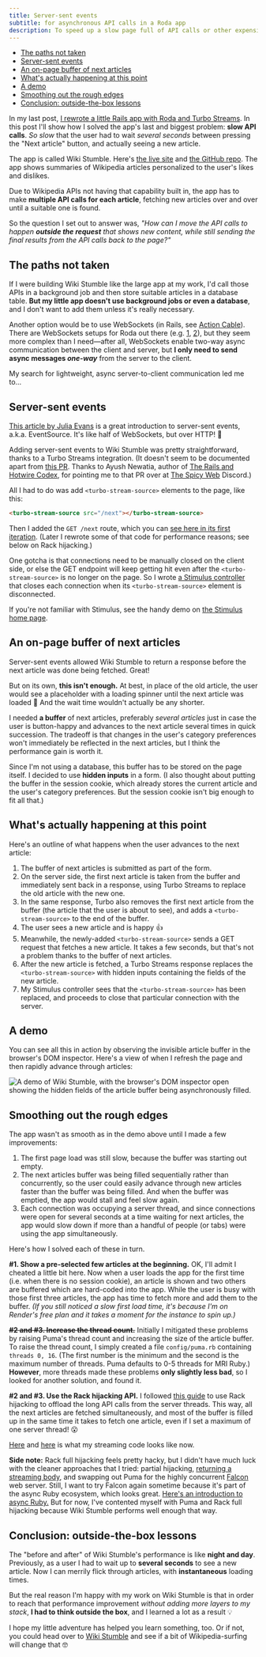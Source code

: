 ```yaml
---
title: Server-sent events
subtitle: for asynchronous API calls in a Roda app
description: To speed up a slow page full of API calls or other expensive tasks, server-sent events let you do the work after the response and stream the results back.
---
```


- [The paths not taken](#the-paths-not-taken)
- [Server-sent events](#server-sent-events)
- [An on-page buffer of next articles](#an-on-page-buffer-of-next-articles)
- [What's actually happening at this point](#whats-actually-happening-at-this-point)
- [A demo](#a-demo)
- [Smoothing out the rough edges](#smoothing-out-the-rough-edges)
- [Conclusion: outside-the-box lessons](#conclusion-outside-the-box-lessons)

In my last post, [I rewrote a little Rails app with Roda and Turbo Streams](/posts/2023/roda-app-with-hotwire-turbo-streams). In this post I'll show how I solved the app's last and biggest problem: **slow API calls**. *So slow* that the user had to wait *several seconds* between pressing the "Next article" button, and actually seeing a new article.

The app is called Wiki Stumble. Here's [the live site](https://wikistumble.com/) and [the GitHub repo](https://github.com/fpsvogel/wikistumble). The app shows summaries of Wikipedia articles personalized to the user's likes and dislikes.

Due to Wikipedia APIs not having that capability built in, the app has to make **multiple API calls for each article**, fetching new articles over and over until a suitable one is found.

So the question I set out to answer was, *"How can I move the API calls to happen **outside the request** that shows new content, while still sending the final results from the API calls back to the page?"*

## The paths not taken

If I were building Wiki Stumble like the large app at my work, I'd call those APIs in a background job and then store suitable articles in a database table. **But my little app doesn't use background jobs or even a database**, and I don't want to add them unless it's really necessary.

Another option would be to use WebSockets (in Rails, see [Action Cable](https://guides.rubyonrails.org/action_cable_overview.html)). There are WebSockets setups for Roda out there (e.g. [1](https://github.com/socketry/roda-websockets), [2](https://github.com/nanne007/roda/blob/master/lib/roda/plugins/websockets.rb)), but they seem more complex than I need—after all, WebSockets enable two-way async communication between the client and server, but **I only need to send async messages *one-way*** from the server to the client.

My search for lightweight, async server-to-client communication led me to…

## Server-sent events

[This article by Julia Evans](https://jvns.ca/blog/2021/01/12/day-36--server-sent-events-are-cool--and-a-fun-bug/) is a great introduction to server-sent events, a.k.a. EventSource. It's like half of WebSockets, but over HTTP! 🤯

Adding server-sent events to Wiki Stumble was pretty straightforward, thanks to a Turbo Streams integration. (It doesn't seem to be documented apart from [this PR](https://github.com/hotwired/turbo/pull/415). Thanks to Ayush Newatia, author of [The Rails and Hotwire Codex](https://railsandhotwirecodex.com/), for pointing me to that PR over at [The Spicy Web](https://discord.gg/CUuYVH7Qa9) Discord.)

All I had to do was add `<turbo-stream-source>` elements to the page, like this:

```html
<turbo-stream-source src="/next"></turbo-stream-source>
```

Then I added the `GET /next` route, which you can [see here in its first iteration](https://github.com/fpsvogel/wikistumble/blob/62bd341c378a4f7040ad8177443b5110a6b5088d/app/router.rb#L91-L138). (Later I rewrote some of that code for performance reasons; see below on Rack hijacking.)

One gotcha is that connections need to be manually closed on the client side, or else the GET endpoint will keep getting hit even after the `<turbo-stream-source>` is no longer on the page. So I wrote [a Stimulus controller](https://github.com/fpsvogel/wikistumble/blob/4d5d48332a8dc27c278af9cfdaae4232c0866324/public/app.js#L16-L36) that closes each connection when its `<turbo-stream-source>` element is disconnected.

If you're not familiar with Stimulus, see the handy demo on [the Stimulus home page](https://stimulus.hotwired.dev/).

## An on-page buffer of next articles

Server-sent events allowed Wiki Stumble to return a response before the next article was done being fetched. Great!

But on its own, **this isn't enough.** At best, in place of the old article, the user would see a placeholder with a loading spinner until the next article was loaded 🤮 And the wait time wouldn't actually be any shorter.

I needed **a buffer** of next articles, preferably *several articles* just in case the user is button-happy and advances to the next article several times in quick succession. The tradeoff is that changes in the user's category preferences won't immediately be reflected in the next articles, but I think the performance gain is worth it.

Since I'm not using a database, this buffer has to be stored on the page itself. I decided to use **hidden inputs** in a form. (I also thought about putting the buffer in the session cookie, which already stores the current article and the user's category preferences. But the session cookie isn't big enough to fit all that.)

## What's actually happening at this point

Here's an outline of what happens when the user advances to the next article:

1. The buffer of next articles is submitted as part of the form.
2. On the server side, the first next article is taken from the buffer and immediately sent back in a response, using Turbo Streams to replace the old article with the new one.
3. In the same response, Turbo also removes the first next article from the buffer (the article that the user is about to see), and adds a `<turbo-stream-source>` to the end of the buffer.
4. The user sees a new article and is happy 👍
5. Meanwhile, the newly-added `<turbo-stream-source>` sends a GET request that fetches a new article. It takes a few seconds, but that's not a problem thanks to the buffer of next articles.
6. After the new article is fetched, a Turbo Streams response replaces the `<turbo-stream-source>` with hidden inputs containing the fields of the new article.
7. My Stimulus controller sees that the `<turbo-stream-source>` has been replaced, and proceeds to close that particular connection with the server.

## A demo

You can see all this in action by observing the invisible article buffer in the browser's DOM inspector. Here's a view of when I refresh the page and then rapidly advance through articles:

![A demo of Wiki Stumble, with the browser's DOM inspector open showing the hidden fields of the article buffer being asynchronously filled.](/images/wiki-stumble-demo.gif)

## Smoothing out the rough edges

The app wasn't as smooth as in the demo above until I made a few improvements:

1. The first page load was still slow, because the buffer was starting out empty.
2. The next articles buffer was being filled sequentially rather than concurrently, so the user could easily advance through new articles faster than the buffer was being filled. And when the buffer was emptied, the app would stall and feel slow again.
3. Each connection was occupying a server thread, and since connections were open for several seconds at a time waiting for next articles, the app would slow down if more than a handful of people (or tabs) were using the app simultaneously.

Here's how I solved each of these in turn.

**#1. Show a pre-selected few articles at the beginning.** OK, I'll admit I cheated a little bit here. Now when a user loads the app for the first time (i.e. when there is no session cookie), an article is shown and two others are buffered which are hard-coded into the app. While the user is busy with those first three articles, the app has time to fetch more and add them to the buffer. *(If you still noticed a slow first load time, it's because I'm on Render's free plan and it takes a moment for the instance to spin up.)*

**~~#2 and #3. Increase the thread count.~~** Initially I mitigated these problems by raising Puma's thread count and increasing the size of the article buffer. To raise the thread count, I simply created a file `config/puma.rb` containing `threads 0, 16`. (The first number is the minimum and the second is the maximum number of threads. Puma defaults to 0-5 threads for MRI Ruby.) **However**, more threads made these problems **only slightly less bad**, so I looked for another solution, and found it.

**#2 and #3. Use the Rack hijacking API.** I followed [this guide](https://blog.chumakoff.com/en/posts/rails_sse_rack_hijacking_api) to use Rack hijacking to offload the long API calls from the server threads. This way, all the next articles are fetched simultaneously, and most of the buffer is filled up in the same time it takes to fetch one article, even if I set a maximum of one server thread! 😮

[Here](https://github.com/fpsvogel/wikistumble/blob/4d5d48332a8dc27c278af9cfdaae4232c0866324/app/router.rb#L110-L135) and [here](https://github.com/fpsvogel/wikistumble/blob/4d5d48332a8dc27c278af9cfdaae4232c0866324/app/helpers/stream_helper.rb) is what my streaming code looks like now.

**Side note:** Rack full hijacking feels pretty hacky, but I didn't have much luck with the cleaner approaches that I tried: partial hijacking, [returning a streaming body](https://github.com/rack/rack/pull/1745), and swapping out Puma for the highly concurrent [Falcon](https://socketry.github.io/falcon/) web server. Still, I want to try Falcon again sometime because it's part of the async Ruby ecosystem, which looks great. [Here's an introduction to async Ruby.](https://brunosutic.com/blog/async-ruby) But for now, I've contented myself with Puma and Rack full hijacking because Wiki Stumble performs well enough that way.

## Conclusion: outside-the-box lessons

The "before and after" of Wiki Stumble's performance is like **night and day**. Previously, as a user I had to wait up to **several seconds** to see a new article. Now I can merrily flick through articles, with **instantaneous** loading times.

But the real reason I'm happy with my work on Wiki Stumble is that in order to reach that performance improvement *without adding more layers to my stack*, **I had to think outside the box**, and I learned a lot as a result 💡

I hope my little adventure has helped you learn something, too. Or if not, you could head over to [Wiki Stumble](https://wikistumble.com/) and see if a bit of Wikipedia-surfing will change that 🤓

